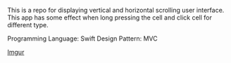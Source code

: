 This is a repo for displaying vertical and horizontal scrolling user interface. This app has some effect when long pressing the cell and click cell for different type.

Programming Language: Swift
Design Pattern: MVC

[Imgur](https://i.imgur.com/eAADVnZ.gifv)
